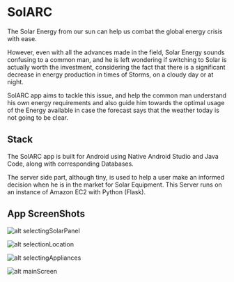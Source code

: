 # SolARC

The Solar Energy from our sun can help us combat the global energy crisis with ease.

However, even with all the advances made in the field, Solar Energy sounds confusing to a common man, and he is left wondering if switching to Solar is actually worth the investment, considering the fact that there is a significant decrease in energy production in times of Storms, on a cloudy day or at night.

SolARC app aims to tackle this issue, and help the common man understand his own energy requirements and also guide him towards the optimal usage of the Energy available in case the forecast says that the weather today is not going to be clear.


## Stack
The SolARC app is built for Android using Native Android Studio and Java Code, along with corresponding Databases.

The server side part, although tiny, is used to help a user make an informed decision when he is in the market for Solar Equipment. This Server runs on an instance of Amazon EC2 with Python (Flask).


## App ScreenShots

![alt selectingSolarPanel](https://github.com/skyerofficial/solarc/blob/master/img/1.png)

![alt selectionLocation](https://github.com/skyerofficial/solarc/blob/master/img/2.png)

![alt selectingAppliances](https://github.com/skyerofficial/solarc/blob/master/img/3.png)

![alt mainScreen](https://github.com/skyerofficial/solarc/blob/master/img/4.png)

